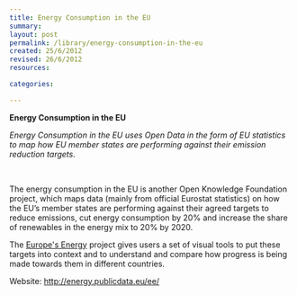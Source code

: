 ```yaml
---
title: Energy Consumption in the EU
summary: 
layout: post
permalink: /library/energy-consumption-in-the-eu
created: 25/6/2012
revised: 26/6/2012
resources:

categories:

---
```


<p><strong>Energy Consumption in the EU</strong></p>
<p><em>Energy Consumption in the EU uses Open Data in the form of EU statistics to map how EU member states are performing against their emission reduction targets.</em></p>
<p> </p>
<p>The energy consumption in the EU is another Open Knowledge Foundation project, which maps data (mainly from official Eurostat statistics) on how the EU’s member states are performing against their agreed targets to reduce emissions, cut energy consumption by 20% and increase the share of renewables in the energy mix to 20% by 2020.</p>
<p>The <a href="http://energy.publicdata.eu/ee/" rel="nofollow">Europe's Energy</a> project gives users a set of visual tools to put these targets into context and to understand and compare how progress is being made towards them in different countries.</p>
<p>Website: <a href="http://energy.publicdata.eu/ee/" rel="nofollow">http://energy.publicdata.eu/ee/</a></p>
